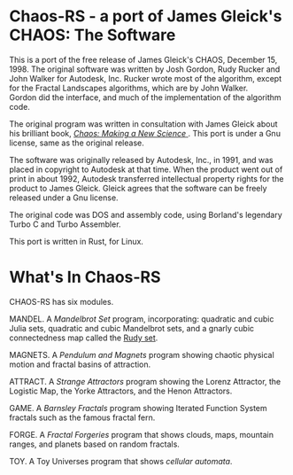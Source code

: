 # Chaos-RS - a port of James Gleick's CHAOS: The Software

This is a port of the free release of James Gleick's CHAOS, December 15, 
1998. The original software was written by Josh Gordon, Rudy Rucker and 
John Walker for Autodesk, Inc. Rucker wrote most of the algorithm, 
except for the Fractal Landscapes algorithms, which are by John Walker.  
Gordon did the interface, and much of the implementation of the 
algorithm code.

The original program was written in consultation with James Gleick about 
his brilliant book, <a href="https://around.com/books/"> <i>Chaos: 
Making a New Science</i> </a>. This port is under a Gnu license, same as 
the original release.

The software was originally released by Autodesk, Inc., in 1991, and was 
placed in copyright to Autodesk at that time.  When the product went out 
of print in about 1992, Autodesk transferred intellectual property 
rights for the product to James Gleick.  Gleick agrees that the software 
can be freely released under a Gnu license.

The original code was DOS and assembly code, using Borland's legendary 
Turbo C and Turbo Assembler.

This port is written in Rust, for Linux.

# What's In Chaos-RS

CHAOS-RS has six modules.

MANDEL. A <i>Mandelbrot Set</i> program, incorporating: quadratic and 
cubic Julia sets, quadratic and cubic Mandelbrot sets, and a gnarly 
cubic connectedness map called the <a 
href="http://tinyurl.com/rudyfractals">Rudy set</a>.

MAGNETS. A <i>Pendulum and Magnets</i> program showing chaotic physical 
motion and fractal basins of attraction.

ATTRACT. A <i>Strange Attractors</i> program showing the Lorenz 
 Attractor, the Logistic Map, the Yorke Attractors, and the Henon 
 Attractors.

GAME. A <i>Barnsley Fractals</i> program showing Iterated Function 
 System fractals such as the famous fractal fern.

FORGE. A <i>Fractal Forgeries</i> program that shows clouds, maps, 
 mountain ranges, and planets based on random fractals.

TOY. A Toy Universes program that shows <i>cellular automata</i>.
